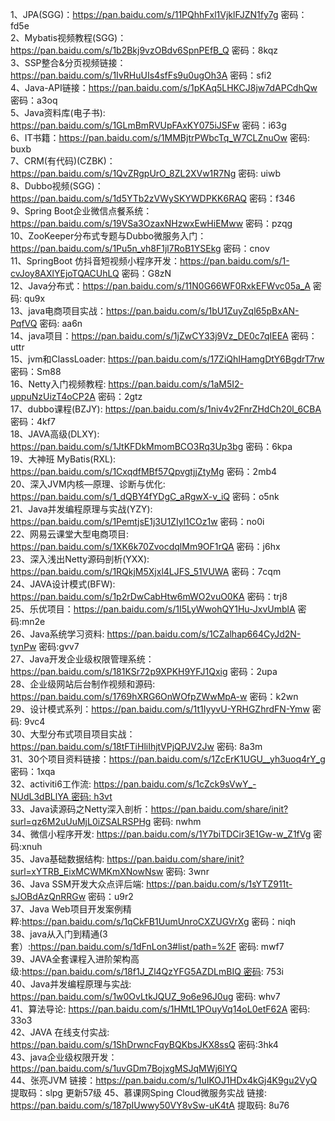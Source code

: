 1、JPA(SGG)：https://pan.baidu.com/s/11PQhhFxl1VjklFJZN1fy7g 密码：fd5e  
2、Mybatis视频教程(SGG)：https://pan.baidu.com/s/1b2Bkj9vzOBdv6SpnPEfB_Q 密码：8kqz  
3、SSP整合&分页视频链接：https://pan.baidu.com/s/1IvRHuUIs4sfFs9u0ugOh3A 密码：sfi2  
4、Java-API链接：https://pan.baidu.com/s/1pKAq5LHKCJ8jw7dAPCdhQw 密码：a3oq  
5、Java资料库(电子书): https://pan.baidu.com/s/1GLmBmRVUpFAxKY075iJSFw 密码：i63g  
6、IT书籍：https://pan.baidu.com/s/1MMBjtrPWbcTq_W7CLZnuOw 密码: buxb  
7、CRM(有代码)(CZBK)：https://pan.baidu.com/s/1QvZRgpUrO_8ZL2XVw1R7Ng 密码: uiwb  
8、Dubbo视频(SGG)：https://pan.baidu.com/s/1d5YTb2zVWySKYWDPKK6RAQ 密码：f346  
9、Spring Boot企业微信点餐系统：https://pan.baidu.com/s/19VSa3OzaxNHzwxEwHiEMww 密码：pzqg  
10、ZooKeeper分布式专题与Dubbo微服务入门：https://pan.baidu.com/s/1Pu5n_vh8F1jl7RoB1YSEkg 密码：cnov  
11、SpringBoot 仿抖音短视频小程序开发：https://pan.baidu.com/s/1-cvJoy8AXlYEjoTQACUhLQ 密码：G8zN  
12、Java分布式：https://pan.baidu.com/s/11N0G66WF0RxkEFWvc05a_A 密码: qu9x  
13、java电商项目实战：https://pan.baidu.com/s/1bU1ZuyZql65pBxAN-PqfVQ 密码: aa6n  
14、java项目：https://pan.baidu.com/s/1jZwCY33j9Vz_DE0c7qIEEA 密码：uttr  
15、jvm和ClassLoader: https://pan.baidu.com/s/17ZiQhIHamgDtY6BgdrT7rw 密码：Sm88  
16、Netty入门视频教程: https://pan.baidu.com/s/1aM5I2-uppuNzUizT4oCP2A 密码：2gtz  
17、dubbo课程(BZJY): https://pan.baidu.com/s/1niv4v2FnrZHdCh20l_6CBA 密码：4kf7  
18、JAVA高级(DLXY): https://pan.baidu.com/s/1JtKFDkMmomBCO3Rq3Up3bg 密码：6kpa  
19、大神班 MyBatis(RXL): https://pan.baidu.com/s/1CxqdfMBf57QpvgtjjZtyMg 密码：2mb4  
20、深入JVM内核—原理、诊断与优化: https://pan.baidu.com/s/1_dQBY4fYDgC_aRgwX-v_iQ 密码：o5nk  
21、Java并发编程原理与实战(YZY): https://pan.baidu.com/s/1PemtjsE1j3U1ZIyl1COz1w 密码：no0i  
22、网易云课堂大型电商项目: https://pan.baidu.com/s/1XK6k70ZvocdqlMm9OF1rQA 密码：j6hx  
23、深入浅出Netty源码剖析(YXX): https://pan.baidu.com/s/1RQkjM5Xjxl4LJFS_51VUWA 密码：7cqm  
24、JAVA设计模式(BFW): https://pan.baidu.com/s/1p2rDwCabHtw6mWO2vuO0KA 密码：trj8  
25、乐优项目：https://pan.baidu.com/s/1I5LyWwohQY1Hu-JxvUmblA 密码:mn2e  
26、Java系统学习资料: https://pan.baidu.com/s/1CZalhap664CyJd2N-tynPw 密码:gvv7  
27、Java开发企业级权限管理系统：https://pan.baidu.com/s/181KSr72p9XPKH9YFJ1Qxig 密码：2upa  
28、企业级网站后台制作视频和源码: https://pan.baidu.com/s/1769hXRG6OnWOfpZWwMpA-w 密码：k2wn  
29、设计模式系列：https://pan.baidu.com/s/1t1IyyvU-YRHGZhrdFN-Ymw 密码: 9vc4  
30、大型分布式项目项目实战：https://pan.baidu.com/s/18tFTiHliIhjtVPjQPJV2Jw 密码: 8a3m  
31、30个项目资料链接：https://pan.baidu.com/s/1ZcErK1UGU__yh3uoq4rY_g 密码：1xqa  
32、activiti6工作流: https://pan.baidu.com/s/1cZck9sVwY_-NUdL3dBLlYA 密码: h3vt  
33、Java读源码之Netty深入剖析：https://pan.baidu.com/share/init?surl=qz6M2uUuMjL0iZSALRSPHg 密码: nwhm  
34、微信小程序开发: https://pan.baidu.com/s/1Y7biTDCir3E1Gw-w_Z1fVg 密码:xnuh  
35、Java基础数据结构: https://pan.baidu.com/share/init?surl=xYTRB_EixMCWMKmXNowNsw 密码: 3wnr  
36、Java SSM开发大众点评后端: https://pan.baidu.com/s/1sYTZ911t-sJOBdAzQnRRGw 密码：u9r2  
37、Java Web项目开发案例精粹:https://pan.baidu.com/s/1qCkFB1UumUnroCXZUGVrXg 密码：niqh  
38、java从入门到精通(3套）:https://pan.baidu.com/s/1dFnLon3#list/path=%2F 密码: mwf7  
39、JAVA全套课程入进阶架构高级:https://pan.baidu.com/s/18f1J_Zl4QzYFG5AZDLmBIQ 密码: 753i  
40、Java并发编程原理与实战: https://pan.baidu.com/s/1w0OvLtkJQUZ_9o6e96J0ug 密码: whv7  
41、算法导论: https://pan.baidu.com/s/1HMtL1POuyVq14oL0etF62A 密码: 33o3  
42、JAVA 在线支付实战: https://pan.baidu.com/s/1ShDrwncFqyBQKbsJKX8ssQ  密码:3hk4  
43、java企业级权限开发：https://pan.baidu.com/s/1uvGDm7BojxgMSJqMWj6lYQ  
44、张亮JVM 链接：https://pan.baidu.com/s/1uIKOJ1HDx4kGj4K9gu2VyQ 提取码：slpg 更新57级 
45、慕课网Sping Cloud微服务实战 链接: https://pan.baidu.com/s/187pIUwwy50VY8vSw-uK4tA 提取码: 8u76


